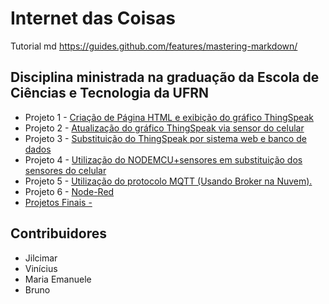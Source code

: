 
# Internet das Coisas

Tutorial md https://guides.github.com/features/mastering-markdown/


## Disciplina ministrada na graduação da Escola de Ciências e Tecnologia da UFRN


* Projeto 1 - [Criação de Página HTML e exibição do gráfico ThingSpeak](projeto1/readme.md)
* Projeto 2 - [Atualização do gráfico ThingSpeak via sensor do celular](projeto2/readme.md)
* Projeto 3 - [Substituição do ThingSpeak por sistema web e banco de dados](projeto3/readme.md)
* Projeto 4 - [Utilização do NODEMCU+sensores em substituição dos sensores do celular](projeto4/readme.md)
* Projeto 5 - [Utilização do protocolo MQTT (Usando Broker na Nuvem).](projeto5/readme.md)
* Projeto 6 - [Node-Red](projeto6/readme.md)
* [Projetos Finais - ](projetosfinais/readme.md)


## Contribuidores 

- Jilcimar
- Vinícius
- Maria Emanuele
- Bruno


